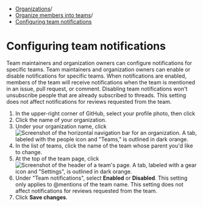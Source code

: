   * [Organizations](https://docs.github.com/en/organizations "Organizations")/
  * [Organize members into teams](https://docs.github.com/en/organizations/organizing-members-into-teams "Organize members into teams")/
  * [Configuring team notifications](https://docs.github.com/en/organizations/organizing-members-into-teams/configuring-team-notifications "Configuring team notifications")


# Configuring team notifications
Team maintainers and organization owners can configure notifications for specific teams.
Team maintainers and organization owners can enable or disable notifications for specific teams. When notifications are enabled, members of the team will receive notifications when the team is mentioned in an issue, pull request, or comment.
Disabling team notifications won't unsubscribe people that are already subscribed to threads.
This setting does not affect notifications for reviews requested from the team.
  1. In the upper-right corner of GitHub, select your profile photo, then click 
  2. Click the name of your organization.
  3. Under your organization name, click 
![Screenshot of the horizontal navigation bar for an organization. A tab, labeled with the people icon and "Teams," is outlined in dark orange.](https://docs.github.com/assets/cb-22213/images/help/organizations/organization-teams-tab.png)
  4. In the list of teams, click the name of the team whose parent you'd like to change.
  5. At the top of the team page, click 
![Screenshot of the header of a team's page. A tab, labeled with a gear icon and "Settings", is outlined in dark orange.](https://docs.github.com/assets/cb-13532/images/help/teams/team-settings-global-nav-update.png)
  6. Under "Team notifications", select **Enabled** or **Disabled**.
This setting only applies to @mentions of the team name. This setting does not affect notifications for reviews requested from the team.
  7. Click **Save changes**.


